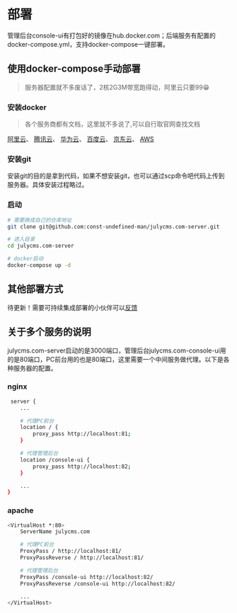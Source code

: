 # 部署

管理后台console-ui有打包好的镜像在hub.docker.com；后端服务有配置的docker-compose.yml，支持docker-compose一键部署。

## 使用docker-compose手动部署

 > 服务器配置就不多废话了，2核2G3M带宽跑得动，阿里云只要99😁

### 安装docker

> 各个服务商都有文档，这里就不多说了,可以自行取官网查找文档

[阿里云](https://help.aliyun.com/zh/ecs/use-cases/deploy-and-use-docker-on-alibaba-cloud-linux-2-instances?spm=5176.21213303.J_qCOwPWspKEuWcmp8qiZNQ.21.3f8e2f3dtTC3Bf&scm=20140722.S_help@@%E6%96%87%E6%A1%A3@@51853._.ID_help@@%E6%96%87%E6%A1%A3@@51853-RL_centos7%E5%AE%89%E8%A3%85docker-LOC_llm-OR_ser-V_3-RE_new3-P0_0)、
[腾讯云](https://cloud.tencent.com/document/product/1207/45596)、
[华为云](https://support.huaweicloud.com/bestpractice-ecs/zh-cn_topic_0141067581.html)、
[百度云](https://cloud.baidu.com/doc/BCC/s/nkg8s52bt)、
[京东云](https://docs.jdcloud.com/cn/iavm/mdocker)、
[AWS](https://docs.aws.amazon.com/serverless-application-model/latest/developerguide/install-docker.html)

### 安装git

安装git的目的是拿到代码，如果不想安装git，也可以通过scp命令吧代码上传到服务器。具体安装过程略过。

### 启动

```bash
# 需要换成自己的仓库地址
git clone git@github.com:const-undefined-man/julycms.com-server.git

# 进入目录
cd julycms.com-server

# docker启动
docker-compose up -d
```

## 其他部署方式

待更新！需要可持续集成部署的小伙伴可以[反馈](/feedback)

## 关于多个服务的说明

julycms.com-server启动的是3000端口，管理后台julycms.com-console-ui用的是80端口，PC前台用的也是80端口，这里需要一个中间服务做代理。以下是各种服务器的配置。

### nginx

```bash
 server {
    ...

    # 代理PC前台
    location / {
        proxy_pass http://localhost:81;
    }

    # 代理管理后台
    location /console-ui {
        proxy_pass http://localhost:82;
    }

    ...
}

```

### apache

```bash
<VirtualHost *:80>
    ServerName julycms.com

    # 代理PC前台
    ProxyPass / http://localhost:81/
    ProxyPassReverse / http://localhost:81/

    # 代理管理后台
    ProxyPass /console-ui http://localhost:82/
    ProxyPassReverse /console-ui http://localhost:82/

    ...
</VirtualHost>
```
